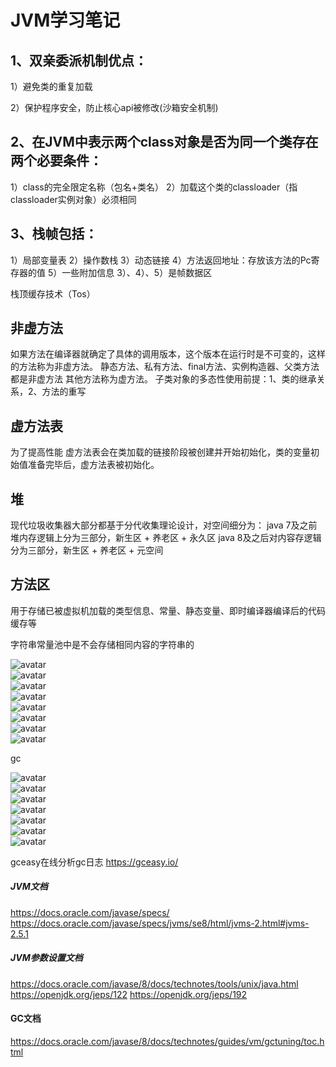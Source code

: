 # JVM学习笔记

## 1、双亲委派机制优点：
1）避免类的重复加载

2）保护程序安全，防止核心api被修改(沙箱安全机制)

## 2、在JVM中表示两个class对象是否为同一个类存在两个必要条件：
1）class的完全限定名称（包名+类名）
2）加载这个类的classloader（指classloader实例对象）必须相同


## 3、栈帧包括：
1）局部变量表
2）操作数栈
3）动态链接
4）方法返回地址：存放该方法的Pc寄存器的值
5）一些附加信息
3）、4）、5）是帧数据区

栈顶缓存技术（Tos）

## 非虚方法
如果方法在编译器就确定了具体的调用版本，这个版本在运行时是不可变的，这样的方法称为非虚方法。
静态方法、私有方法、final方法、实例构造器、父类方法都是非虚方法
其他方法称为虚方法。
子类对象的多态性使用前提：1、类的继承关系，2、方法的重写

## 虚方法表
为了提高性能
虚方法表会在类加载的链接阶段被创建并开始初始化，类的变量初始值准备完毕后，虚方法表被初始化。

## 堆
现代垃圾收集器大部分都基于分代收集理论设计，对空间细分为：
java 7及之前堆内存逻辑上分为三部分，新生区 + 养老区 + 永久区
java 8及之后对内容存逻辑分为三部分，新生区 + 养老区 + 元空间

## 方法区
用于存储已被虚拟机加载的类型信息、常量、静态变量、即时编译器编译后的代码缓存等  
  
字符串常量池中是不会存储相同内容的字符串的

![avatar](src/main/java/com/fwkily/picture/string.png)  
![avatar](src/main/java/com/fwkily/picture/string2.png)  
![avatar](src/main/java/com/fwkily/picture/string3.png)  
![avatar](src/main/java/com/fwkily/picture/string4.png)  
![avatar](src/main/java/com/fwkily/picture/string5.png)  
![avatar](src/main/java/com/fwkily/picture/string6.png)  
![avatar](src/main/java/com/fwkily/picture/string7.png)  
![avatar](src/main/java/com/fwkily/picture/string8.png)  

gc

![avatar](src/main/java/com/fwkily/picture/gc/gc1.png)  
![avatar](src/main/java/com/fwkily/picture/gc/gc2.png)  
![avatar](src/main/java/com/fwkily/picture/gc/gc3.png)  
![avatar](src/main/java/com/fwkily/picture/gc/gc_collector.png)  
![avatar](src/main/java/com/fwkily/picture/gc/gc_cms.png)  
![avatar](src/main/java/com/fwkily/picture/gc/endGc.png)  
![avatar](src/main/java/com/fwkily/picture/gc/fullgc.png)  

gceasy在线分析gc日志
https://gceasy.io/

##### JVM文档
https://docs.oracle.com/javase/specs/
https://docs.oracle.com/javase/specs/jvms/se8/html/jvms-2.html#jvms-2.5.1
##### JVM参数设置文档
https://docs.oracle.com/javase/8/docs/technotes/tools/unix/java.html
https://openjdk.org/jeps/122
https://openjdk.org/jeps/192
#### GC文档  
https://docs.oracle.com/javase/8/docs/technotes/guides/vm/gctuning/toc.html

